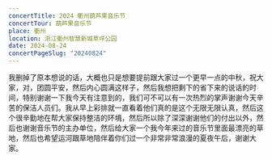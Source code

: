 ```yaml
---
concertTitle: 2024 衢州葫芦果音乐节
concertTour: 葫芦果音乐节
place: 衢州
location: 浙江衢州智慧新城草坪公园
date: 2024-08-24
concertPageSlug: "20240824"
---
```

我删掉了原本想说的话，大概也只是想要提前跟大家过一个更早一点的中秋，祝大家，对，团圆平安，然后内心圆满这样子，然后我想把剩下的省下来的说话的时间，特别谢谢一下我今天有注意到的，我们可不可以有一次热烈的掌声谢谢今天辛苦的保洁人员们。我从早上彩排就一直看着他们真的是这个无限无限认真，然后这个很辛勤地在帮大家保持整洁的环境，然后所以除了深深谢谢他们的付出以外，然后也谢谢音乐节的主办单位，然后给大家一个我今年来过的音乐节里面最漂亮的草地，然后也希望运河跟草地陪伴着你们过一个非常非常浪漫的夏夜午后，谢谢大家。